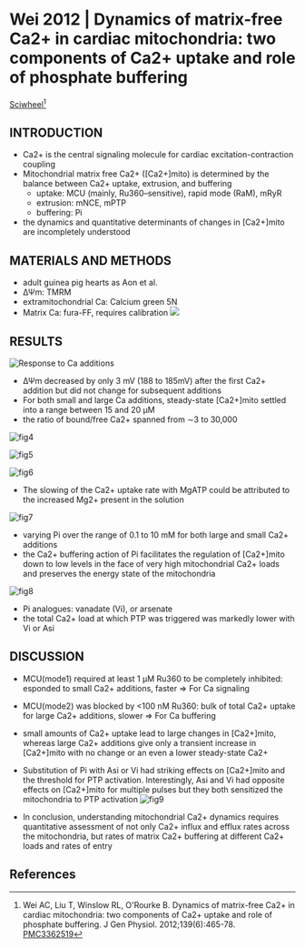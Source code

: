 # Wei 2012 | Dynamics of matrix-free Ca2+ in cardiac mitochondria: two components of Ca2+ uptake and role of phosphate buffering


[Sciwheel](https://sciwheel.com/work/#/items/1276288)[^Wei2012]

<!--more-->

## INTRODUCTION
* Ca2+ is the central signaling molecule for cardiac excitation-contraction coupling
* Mitochondrial matrix free Ca2+ ([Ca2+]mito) is determined by the balance between Ca2+ uptake, extrusion, and buffering
  * uptake: MCU (mainly,  Ru360–sensitive), rapid mode (RaM), mRyR
  * extrusion: mNCE, mPTP
  * buffering: Pi
* the dynamics and quantitative determinants of changes in [Ca2+]mito are incompletely understood

## MATERIALS AND METHODS
* adult guinea pig hearts as Aon et al.
* ΔΨm: TMRM
* extramitochondrial Ca: Calcium green 5N
* Matrix Ca: fura-FF, requires calibration
![](https://www.ncbi.nlm.nih.gov/pmc/articles/PMC3362519/bin/JGP_201210784_Fig1.jpg)

## RESULTS
![](https://www.ncbi.nlm.nih.gov/pmc/articles/PMC3362519/bin/JGP_201210784_Fig2.jpg "Response to Ca additions")

* ΔΨm decreased by only 3 mV (188 to 185mV) after the first Ca2+ addition but did not change for subsequent additions
* For both small and large Ca additions, steady-state [Ca2+]mito settled into a range between 15 and 20 µM
* the ratio of bound/free Ca2+ spanned from ∼3 to 30,000

![fig4](https://www.ncbi.nlm.nih.gov/pmc/articles/PMC3362519/bin/JGP_201210784_Fig4.jpg "Response to MCU inhibitor")

![fig5](https://www.ncbi.nlm.nih.gov/pmc/articles/PMC3362519/bin/JGP_201210784_Fig5.jpg "Resetting of [Ca2+]mito (black) for two Ca2+ additions")

![fig6](https://www.ncbi.nlm.nih.gov/pmc/articles/PMC3362519/bin/JGP_201210784_Fig6.jpg "Effect of Mg2+ on the regulation of mitochondrial Ca2+")
* The slowing of the Ca2+ uptake rate with MgATP could be attributed to the increased Mg2+ present in the solution

![fig7](https://www.ncbi.nlm.nih.gov/pmc/articles/PMC3362519/bin/JGP_201210784_Fig7.jpg "Inorganic phosphate (Pi) dependence of mitochondrial Ca2+ uptake")
* varying Pi over the range of 0.1 to 10 mM for both large and small Ca2+ additions
* the Ca2+ buffering action of Pi facilitates the regulation of [Ca2+]mito down to low levels in the face of very high mitochondrial Ca2+ loads and preserves the energy state of the mitochondria

![fig8](https://www.ncbi.nlm.nih.gov/pmc/articles/PMC3362519/bin/JGP_201210784_Fig8.jpg "Effects of Pi, (black), arsenate (Asi, blue), or vanadate (Vi, red) anions on the regulation of mitochondrial Ca2+")
* Pi analogues: vanadate (Vi), or arsenate
* the total Ca2+ load at which PTP was triggered was markedly lower with Vi or Asi

## DISCUSSION
* MCU(mode1) required at least 1 µM Ru360 to be completely inhibited: esponded to small Ca2+ additions, faster => For Ca signaling
* MCU(mode2) was blocked by <100 nM Ru360: bulk of total Ca2+ uptake for large Ca2+ additions, slower => For Ca buffering
* small amounts of Ca2+ uptake lead to large changes in [Ca2+]mito, whereas large Ca2+ additions give only a transient increase in [Ca2+]mito with no change or an even a lower steady-state Ca2+
* Substitution of Pi with Asi or Vi had striking effects on [Ca2+]mito and the threshold for PTP activation. Interestingly, Asi and Vi had opposite effects on [Ca2+]mito for multiple pulses but they both sensitized the mitochondria to PTP activation
![fig9](https://www.ncbi.nlm.nih.gov/pmc/articles/PMC3362519/bin/JGP_201210784_Fig9.jpg "Summary of the mechanisms governing mitochondrial Ca2+ dynamics")

* In conclusion, understanding mitochondrial Ca2+ dynamics requires quantitative assessment of not only Ca2+ influx and efflux rates across the mitochondria, but rates of matrix Ca2+ buffering at different Ca2+ loads and rates of entry

## References
[^Wei2012]: Wei AC, Liu T, Winslow RL, O'Rourke B. Dynamics of matrix-free Ca2+ in cardiac mitochondria: two components of Ca2+ uptake and role of phosphate buffering. J Gen Physiol. 2012;139(6):465-78. [PMC3362519](https://www.ncbi.nlm.nih.gov/pmc/articles/PMC3362519/)

